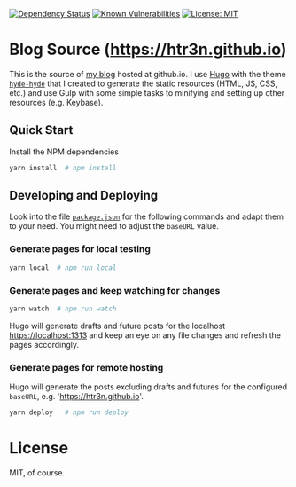 [![Dependency Status](https://img.shields.io/librariesio/github/htr3n/htr3n-blog)](https://libraries.io/github/htr3n/htr3n-blog)
[![Known Vulnerabilities](https://snyk.io/test/github/htr3n/htr3n-blog/badge.svg?targetFile=package.json)](https://snyk.io/test/github/htr3n/htr3n-blog?targetFile=package.json)
[![License: MIT](https://img.shields.io/badge/License-MIT-blue.svg)](https://opensource.org/licenses/MIT)

# Blog Source (<https://htr3n.github.io>)

This is the source of [my blog](https://htr3n.github.io) hosted at github.io. I use [Hugo](https://gohugo.io/) with the theme [`hyde-hyde`](https://github.com/htr3n/hyde-hyde) that I created to generate the static resources (HTML, JS, CSS, etc.) and use Gulp with some simple tasks to minifying and setting up other resources (e.g. Keybase).

## Quick Start

Install the NPM dependencies

```sh
yarn install  # npm install
```

## Developing and Deploying

Look into the file [`package.json`](https://github.com/htr3n/htr3n-blog/blob/master/package.json) for the following commands and adapt them to your need. You might need to adjust the `baseURL` value.

### Generate pages for local testing

```sh
yarn local  # npm run local
```

### Generate pages and keep watching for changes

```sh
yarn watch  # npm run watch
```

Hugo will generate drafts and future posts for the localhost <https://localhost:1313> and keep an eye on any file changes and refresh the pages accordingly.

### Generate pages for remote hosting

Hugo will generate the posts excluding drafts and futures for the configured `baseURL`, e.g. 'https://htr3n.github.io'.

```sh
yarn deploy   # npm run deploy
```



# License

MIT, of course.
